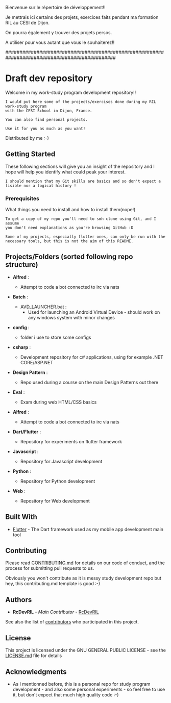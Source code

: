 Bienvenue sur le répertoire de développement!!

Je mettrais ici certains des projets, exercices faits pendant ma formation RIL au CESI de Dijon.

On pourra également y trouver des projets persos.

A utiliser pour vous autant que vous le souhaiterez!!

###############################################################################################

# Draft dev repository

Welcome in my work-study program development repository!! 

    I would put here some of the projects/exercises done during my RIL work-study program
    with the CESI School in Dijon, France.
    
    You can also find personal projects.
    
    Use it for you as much as you want!
  
Distributed by me :-)

## Getting Started

These following sections will give you an insight of the repository and I hope will help you identify what could peak your interest.

    I should mention that my Git skills are basics and so don't expect a lisible nor a logical history !

### Prerequisites

What things you need to install and how to install them(nope!)

    To get a copy of my repo you'll need to smh clone using Git, and I assume
    you don't need explanations as you're browsing GitHub :D
    
    Some of my projects, especially flutter ones, can only be run with the 
    necessary tools, but this is not the aim of this README.
    
## Projects/Folders (sorted following repo structure)

* **Alfred** :
  - Attempt to code a bot connected to irc via nats

* **Batch** :
  - AVD_LAUNCHER.bat :
    -  Used for launching an Android Virtual Device - should work on any windows system with minor changes

* **config** :
  - folder i use to store some configs

* **csharp** :
  - Development repository for c# applications, using for example .NET CORE/ASP.NET

* **Design Pattern** :
  - Repo used during a course on the main Design Patterns out there

* **Eval** :
  - Exam during web HTML/CSS basics

* **Alfred** :
  - Attempt to code a bot connected to irc via nats

* **Dart/Flutter** :
  - Repository for experiments on flutter framework

* **Javascript** :
  - Repository for Javascript development

* **Python** :
  - Repository for Python development

* **Web** :
  - Repository for Web development

## Built With

* [Flutter](https://github.com/flutter/flutter/) - The Dart framework used as my mobile app development main tool

## Contributing

Please read [CONTRIBUTING.md](https://gist.github.com/PurpleBooth/b24679402957c63ec426) for details on our code of conduct, and the process for submitting pull requests to us.

Obviously you won't contribute as it is messy study development repo but hey, this contributing.md template is good :-)

## Authors

* **RcDevRIL** - *Main Contributor* - [RcDevRIL](https://github.com/RcDevRIL)

See also the list of [contributors](https://github.com/RcDevRIL/dev/contributors) who participated in this project.

## License

This project is licensed under the GNU GENERAL PUBLIC LICENSE - see the [LICENSE.md](LICENSE.md) file for details

## Acknowledgments

* As I mentionned before, this is a personal repo for study program development - and also some personal experiments - so feel free to use it, but don't expect that much high quality code :-)
